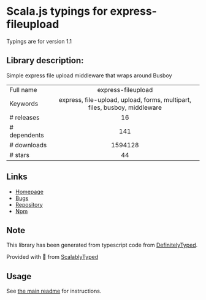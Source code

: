 
# Scala.js typings for express-fileupload

Typings are for version 1.1

## Library description:
Simple express file upload middleware that wraps around Busboy

|                    |                 |
| ------------------ | :-------------: |
| Full name          | express-fileupload |
| Keywords           | express, file-upload, upload, forms, multipart, files, busboy, middleware |
| # releases         | 16 |
| # dependents       | 141 |
| # downloads        | 1594128 |
| # stars            | 44 |

## Links
- [Homepage](https://github.com/richardgirges/express-fileupload#readme)
- [Bugs](https://github.com/richardgirges/express-fileupload/issues)
- [Repository](https://github.com/richardgirges/express-fileupload)
- [Npm](https://www.npmjs.com/package/express-fileupload)
    


## Note
This library has been generated from typescript code from [DefinitelyTyped](https://definitelytyped.org).

Provided with :purple_heart: from [ScalablyTyped](https://github.com/oyvindberg/ScalablyTyped)

## Usage
See [the main readme](../../readme.md) for instructions.


